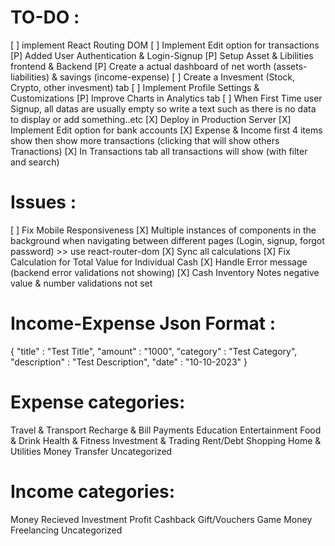 
# TO-DO :
[ ] implement React Routing DOM 
[ ] Implement Edit option for transactions
[P] Added User Authentication & Login-Signup
[P] Setup Asset & Libilities frontend & Backend
[P] Create a actual dashboard of net worth (assets-liabilities) & savings (income-expense)
[ ] Create a Invesment (Stock, Crypto, other invesment) tab
[ ] Implement Profile Settings & Customizations
[P] Improve Charts in Analytics tab
[ ] When First Time user Signup, all datas are usually empty so write a text such as there is no data to display or add something..etc
[X] Deploy in Production Server
[X] Implement Edit option for bank accounts
[X] Expense & Income first 4 items show then show more transactions (clicking that will show others Tranactions)
[X] In Transactions tab all transactions will show (with filter and search)

# Issues :
[ ] Fix Mobile Responsiveness
[X] Multiple instances of components in the background when navigating between different pages (Login, signup, forgot password) >> use react-router-dom
[X] Sync all calculations
[X] Fix Calculation for Total Value for Individual Cash
[X] Handle Error message (backend error validations not showing)
[X] Cash Inventory Notes negative value & number validations not set

# Income-Expense Json Format :
{
    "title" : "Test Title",
    "amount" : "1000",
    "category" : "Test Category",
    "description" : "Test Description",
    "date" : "10-10-2023"
}

# Expense categories:
Travel & Transport
Recharge & Bill Payments
Education
Entertainment
Food & Drink
Health & Fitness
Investment & Trading
Rent/Debt
Shopping
Home & Utilities
Money Transfer
Uncategorized

# Income categories:
Money Recieved
Investment Profit
Cashback
Gift/Vouchers
Game Money
Freelancing
Uncategorized
